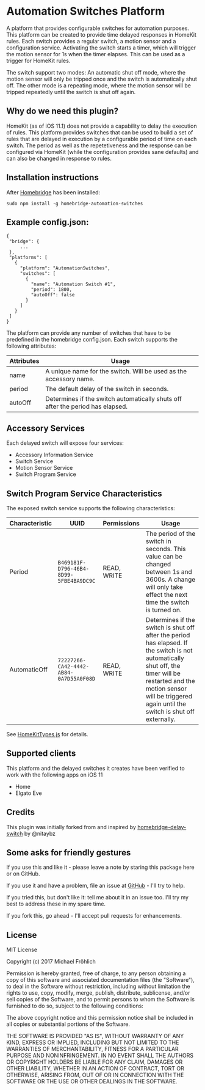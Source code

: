 
# Automation Switches Platform

A platform that provides configurable switches for automation purposes. This platform can be created to provide time delayed responses in HomeKit rules. Each switch provides a regular switch, a motion sensor and a configuration service. Activating the switch starts a timer, which will trigger the motion sensor for 1s when the timer elapses. This can be used as a trigger for HomeKit rules.

The switch support two modes: An automatic shut off mode, where the motion sensor will only be tripped once and the switch is automatically shut off. The other mode is a repeating mode, where the motion sensor will be tripped repeatedly until the switch is shut off again.

## Why do we need this plugin?

HomeKit (as of iOS 11.1) does not provide a capability to delay the execution of rules. This platform provides switches that can be
used to build a set of rules that are delayed in execution by a configurable period of time on each switch. The period as well as the repetetiveness and the response can be configured via HomeKit (while the configuration provides sane defaults) and can also be changed in response to rules.

## Installation instructions

After [Homebridge](https://github.com/nfarina/homebridge) has been installed:

 ```sudo npm install -g homebridge-automation-switches```

## Example config.json:

 ```
{
  "bridge": {
      ...
  },
  "platforms": [
    {
      "platform": "AutomationSwitches",
      "switches": [
        {
          "name": "Automation Switch #1",
          "period": 1800,
          "autoOff": false
        }
      ]
    }
  ]
}
```

The platform can provide any number of switches that have to be predefined in the homebridge config.json. Each switch supports the following attributes:

| Attributes | Usage |
|------------|-------|
| name | A unique name for the switch. Will be used as the accessory name. |
| period | The default delay of the switch in seconds. |
| autoOff | Determines if the switch automatically shuts off after the period has elapsed. |



## Accessory Services

Each delayed switch will expose four services:

* Accessory Information Service
* Switch Service
* Motion Sensor Service
* Switch Program Service

## Switch Program Service Characteristics

The exposed switch service supports the following characteristics:

| Characteristic | UUID | Permissions | Usage |
|---|---|---|---|
| Period | `B469181F-D796-46B4-8D99-5FBE4BA9DC9C` | READ, WRITE | The period of the switch in seconds. This value can be changed between 1s and 3600s. A change will only take effect the next time the switch is turned on. |
| AutomaticOff | `72227266-CA42-4442-AB84-0A7D55A0F08D` | READ, WRITE | Determines if the switch is shut off after the period has elapsed. If the switch is not automatically shut off, the timer will be restarted and the motion sensor will be triggered again until the switch is shut off externally. |

See [HomeKitTypes.js](src/HomeKitTypes.js) for details.

## Supported clients

This platform and the delayed switches it creates have been verified to work with the following apps on iOS 11

* Home
* Elgato Eve

## Credits

This plugin was initially forked from and inspired by [homebridge-delay-switch](https://github.com/nitaybz/homebridge-delay-switch) by @nitaybz

## Some asks for friendly gestures

If you use this and like it - please leave a note by staring this package here or on GitHub.

If you use it and have a
problem, file an issue at [GitHub](https://github.com/grover/homebridge-telegram/issues) - I'll try
to help. 

If you tried this, but don't like it: tell me about it in an issue too. I'll try my best
to address these in my spare time.

If you fork this, go ahead - I'll accept pull requests for enhancements.

## License

MIT License

Copyright (c) 2017 Michael Fröhlich

Permission is hereby granted, free of charge, to any person obtaining a copy
of this software and associated documentation files (the "Software"), to deal
in the Software without restriction, including without limitation the rights
to use, copy, modify, merge, publish, distribute, sublicense, and/or sell
copies of the Software, and to permit persons to whom the Software is
furnished to do so, subject to the following conditions:

The above copyright notice and this permission notice shall be included in all
copies or substantial portions of the Software.

THE SOFTWARE IS PROVIDED "AS IS", WITHOUT WARRANTY OF ANY KIND, EXPRESS OR
IMPLIED, INCLUDING BUT NOT LIMITED TO THE WARRANTIES OF MERCHANTABILITY,
FITNESS FOR A PARTICULAR PURPOSE AND NONINFRINGEMENT. IN NO EVENT SHALL THE
AUTHORS OR COPYRIGHT HOLDERS BE LIABLE FOR ANY CLAIM, DAMAGES OR OTHER
LIABILITY, WHETHER IN AN ACTION OF CONTRACT, TORT OR OTHERWISE, ARISING FROM,
OUT OF OR IN CONNECTION WITH THE SOFTWARE OR THE USE OR OTHER DEALINGS IN THE
SOFTWARE.